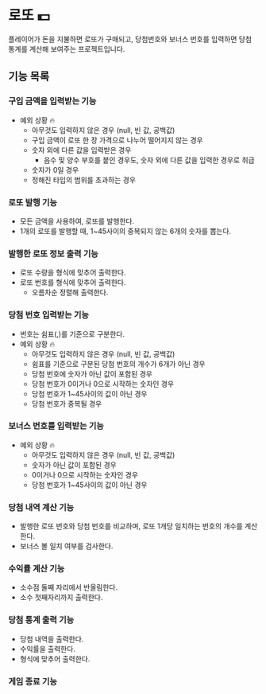 # 로또 💵

플레이어가 돈을 지불하면 로또가 구매되고, 당첨번호와 보너스 번호를 입력하면 당첨 통계를 계산해 보여주는 프로젝트입니다.

## 기능 목록

### 구입 금액을 입력받는 기능

- 예외 상황 🔥
    - 아무것도 입력하지 않은 경우 (null, 빈 값, 공백값)
    - 구입 금액이 로또 한 장 가격으로 나누어 떨어지지 않는 경우
    - 숫자 외에 다른 값을 입력받은 경우
        - 음수 및 양수 부호를 붙인 경우도, 숫자 외에 다른 값을 입력한 경우로 취급
    - 숫자가 0일 경우
    - 정해진 타입의 범위를 초과하는 경우

### 로또 발행 기능

- 모든 금액을 사용하여, 로또를 발행한다.
- 1개의 로또를 발행할 때, 1~45사이의 중복되지 않는 6개의 숫자를 뽑는다.

### 발행한 로또 정보 출력 기능

- 로또 수량을 형식에 맞추어 출력한다.
- 로또 번호를 형식에 맞추어 출력한다.
    - 오름차순 정렬해 출력한다.

### 당첨 번호 입력받는 기능

- 번호는 쉼표(,)를 기준으로 구분한다.
- 예외 상황 🔥
    - 아무것도 입력하지 않은 경우 (null, 빈 값, 공백값)
    - 쉼표를 기준으로 구분된 당첨 번호의 개수가 6개가 아닌 경우
    - 당첨 번호에 숫자가 아닌 값이 포함된 경우
    - 당첨 번호가 0이거나 0으로 시작하는 숫자인 경우
    - 당첨 번호가 1~45사이의 값이 아닌 경우
    - 당첨 번호가 중복될 경우

### 보너스 번호를 입력받는 기능

- 예외 상황 🔥
    - 아무것도 입력하지 않은 경우 (null, 빈 값, 공백값)
    - 숫자가 아닌 값이 포함된 경우
    - 0이거나 0으로 시작하는 숫자인 경우
    - 당첨 번호가 1~45사이의 값이 아닌 경우

### 당첨 내역 계산 기능

- 발행한 로또 번호와 당첨 번호를 비교하며, 로또 1개당 일치하는 번호의 개수를 계산한다.
- 보너스 볼 일치 여부를 검사한다.

### 수익률 계산 기능

- 소수점 둘째 자리에서 반올림한다.
- 소수 첫째자리까지 출력한다.

### 당첨 통계 출력 기능

- 당첨 내역을 출력한다.
- 수익률을 출력한다.
- 형식에 맞추어 출력한다.

### 게임 종료 기능